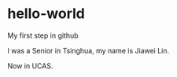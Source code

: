 # hello-world
My first step in github

  I was a Senior in Tsinghua, my name is Jiawei Lin. 

Now in UCAS. 

